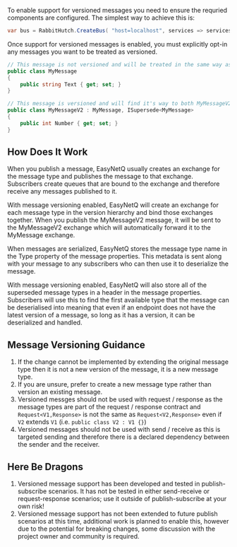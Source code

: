 To enable support for versioned messages you need to ensure the requried components are configured. The simplest way to achieve this is:

```csharp
var bus = RabbitHutch.CreateBus( "host=localhost", services => services.EnableMessageVersioning() )
```
	
Once support for versioned messages is enabled, you must explicitly opt-in any messages you want to be treated as versioned.

```csharp
// This message is not versioned and will be treated in the same way as any other when it is published
public class MyMessage
{
	public string Text { get; set; }
}

// This message is versioned and will find it's way to both MyMessageV2 and MyMessage subscribers
public class MyMessageV2 : MyMessage, ISupersede<MyMessage>
{
	public int Number { get; set; }
}
```
	
## How Does It Work

When you publish a message, EasyNetQ usually creates an exchange for the message type and publishes the message to that exchange. Subscribers create queues that are bound to the exchange and therefore receive any messages published to it.

With message versioning enabled, EasyNetQ will create an exchange for each message type in the version hierarchy and bind those exchanges together. When you publish the MyMessageV2 message, it will be sent to the MyMessageV2 exchange which will automatically forward it to the MyMessage exchange.

When messages are serialized, EasyNetQ stores the message type name in the Type property of the message properties. This metadata is sent along with your message to any subscribers who can then use it to deserialize the message.

With message versioning enabled, EasyNetQ will also store all of the superseded message types in a header in the message properties. Subscribers will use this to find the first available type that the message can be deserialised into meaning that even if an endpoint does not have the latest version
of a message, so long as it has a version, it can be deserialized and handled.

## Message Versioning Guidance

1. If the change cannot be implemented by extending the original message type then it is not a new version of the message, it is a new message type.
1. If you are unsure, prefer to create a new message type rather than version an existing message.
1. Versioned messges should not be used with request / response as the message types are part of the request / response contract and `Request<V1,Response>` is not the same as `Request<V2,Response>` even if `V2` extends `V1` (i.e. `public class V2 : V1 {}`)
1. Versioned messages should not be used with send / receive as this is targeted sending and therefore there is a declared dependency between the sender and the receiver.


## Here Be Dragons

1. Versioned message support has been developed and tested in publish-subscribe scenarios. It has not be tested in either send-receive or request-response scenarios; use it outside of publish-subscribe at your own risk!
1. Versioned message support has not been extended to future publish scenarios at this time, additional work is planned to enable this, however due to the potential for breaking changes, some discussion with the project owner and community is required.